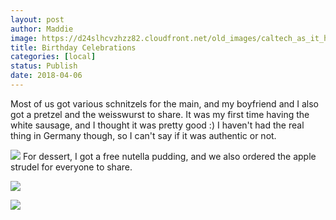 ```yaml
---
layout: post
author: Maddie
image: https://d24slhcvzhzz82.cloudfront.net/old_images/caltech_as_it_happens/6a0105349b8251970b01b7c95c4e85970b.jpg
title: Birthday Celebrations
categories: [local]
status: Publish
date: 2018-04-06
---
```



Most of us got various schnitzels for the main, and my boyfriend and I also got a pretzel and the weisswurst to share. It was my first time having the white sausage, and I thought it was pretty good :) I haven't had the real thing in Germany though, so I can't say if it was authentic or not.


![](https://d24slhcvzhzz82.cloudfront.net/old_images/caltech_as_it_happens/6a0105349b8251970b01b7c95c4e7c970b.jpg)
For dessert, I got a free nutella pudding, and we also ordered the apple strudel for everyone to share.


![](https://d24slhcvzhzz82.cloudfront.net/old_images/6a01b8d28f2857970c01b7c95c4f20970b-320wi.jpg)

![](https://d24slhcvzhzz82.cloudfront.net/old_images/6a0105349b8251970b01b7c95c4e74970b.jpg)
